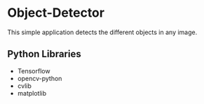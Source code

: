 # Object-Detector
This simple application detects the different objects in any image.

## Python Libraries

- Tensorflow
- opencv-python
- cvlib
- matplotlib
